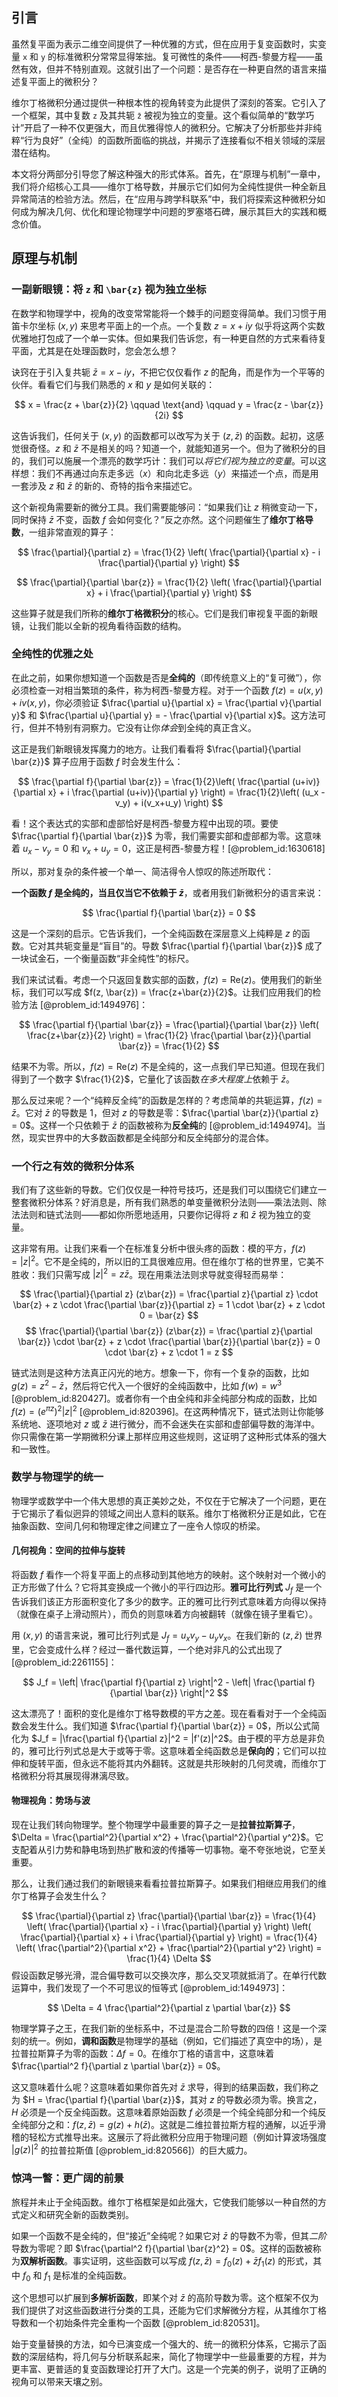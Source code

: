 ## 引言
虽然复平面为表示二维空间提供了一种优雅的方式，但在应用于复变函数时，实变量 `x` 和 `y` 的标准微积分常常显得笨拙。复可微性的条件——柯西-黎曼方程——虽然有效，但并不特别直观。这就引出了一个问题：是否存在一种更自然的语言来描述复平面上的微积分？

维尔丁格微积分通过提供一种根本性的视角转变为此提供了深刻的答案。它引入了一个框架，其中复数 `z` 及其共轭 `z̄` 被视为独立的变量。这个看似简单的“数学巧计”开启了一种不仅更强大，而且优雅得惊人的微积分。它解决了分析那些并非纯粹“行为良好”（全纯）的函数所面临的挑战，并揭示了连接看似不相关领域的深层潜在结构。

本文将分两部分引导您了解这种强大的形式体系。首先，在“原理与机制”一章中，我们将介绍核心工具——维尔丁格导数，并展示它们如何为全纯性提供一种全新且异常简洁的检验方法。然后，在“应用与跨学科联系”中，我们将探索这种微积分如何成为解决几何、优化和理论物理学中问题的罗塞塔石碑，展示其巨大的实践和概念价值。

## 原理与机制

### 一副新眼镜：将 `z` 和 `\bar{z}` 视为独立坐标

在数学和物理学中，视角的改变常常能将一个棘手的问题变得简单。我们习惯于用笛卡尔坐标 $(x,y)$ 来思考平面上的一个点。一个复数 $z = x + iy$ 似乎将这两个实数优雅地打包成了一个单一实体。但如果我们告诉您，有一种更自然的方式来看待复平面，尤其是在处理函数时，您会怎么想？

诀窍在于引入复共轭 $\bar{z} = x - iy$，不把它仅仅看作 $z$ 的配角，而是作为一个平等的伙伴。看看它们与我们熟悉的 $x$ 和 $y$ 是如何关联的：

$$
x = \frac{z + \bar{z}}{2} \qquad \text{and} \qquad y = \frac{z - \bar{z}}{2i}
$$

这告诉我们，任何关于 $(x, y)$ 的函数都可以改写为关于 $(z, \bar{z})$ 的函数。起初，这感觉很奇怪。$z$ 和 $\bar{z}$ 不是相关的吗？知道一个，就能知道另一个。但为了微积分的目的，我们可以施展一个漂亮的数学巧计：我们可以*将它们视为独立的变量*。可以这样想：我们不再通过向东走多远（$x$）和向北走多远（$y$）来描述一个点，而是用一套涉及 $z$ 和 $\bar{z}$ 的新的、奇特的指令来描述它。

这个新视角需要新的微分工具。我们需要能够问：“如果我们让 $z$ 稍微变动一下，同时保持 $\bar{z}$ 不变，函数 $f$ 会如何变化？”反之亦然。这个问题催生了**维尔丁格导数**，一组非常直观的算子：

$$
\frac{\partial}{\partial z} = \frac{1}{2} \left( \frac{\partial}{\partial x} - i \frac{\partial}{\partial y} \right)
$$

$$
\frac{\partial}{\partial \bar{z}} = \frac{1}{2} \left( \frac{\partial}{\partial x} + i \frac{\partial}{\partial y} \right)
$$

这些算子就是我们所称的**维尔丁格微积分**的核心。它们是我们审视复平面的新眼镜，让我们能以全新的视角看待函数的结构。

### 全纯性的优雅之处

在此之前，如果你想知道一个函数是否是**全纯的**（即传统意义上的“复可微”），你必须检查一对相当繁琐的条件，称为柯西-黎曼方程。对于一个函数 $f(z) = u(x,y) + i v(x,y)$，你必须验证 $\frac{\partial u}{\partial x} = \frac{\partial v}{\partial y}$ 和 $\frac{\partial u}{\partial y} = - \frac{\partial v}{\partial x}$。这方法可行，但并不特别有洞察力。它没有让你*体会*到全纯的真正含义。

这正是我们新眼镜发挥魔力的地方。让我们看看将 $\frac{\partial}{\partial \bar{z}}$ 算子应用于函数 $f$ 时会发生什么：

$$
\frac{\partial f}{\partial \bar{z}} = \frac{1}{2}\left( \frac{\partial (u+iv)}{\partial x} + i \frac{\partial (u+iv)}{\partial y} \right) = \frac{1}{2}\left( (u_x - v_y) + i(v_x+u_y) \right)
$$

看！这个表达式的实部和虚部恰好是柯西-黎曼方程中出现的项。要使 $\frac{\partial f}{\partial \bar{z}}$ 为零，我们需要实部和虚部都为零。这意味着 $u_x - v_y = 0$ 和 $v_x + u_y = 0$，这正是柯西-黎曼方程！[@problem_id:1630618]

所以，那对复杂的条件被一个单一、简洁得令人惊叹的陈述所取代：

**一个函数 $f$ 是全纯的，当且仅当它不依赖于 $\bar{z}$**，或者用我们新微积分的语言来说：

$$
\frac{\partial f}{\partial \bar{z}} = 0
$$

这是一个深刻的启示。它告诉我们，一个全纯函数在深层意义上纯粹是 $z$ 的函数。它对其共轭变量是“盲目”的。导数 $\frac{\partial f}{\partial \bar{z}}$ 成了一块试金石，一个衡量函数“非全纯性”的标尺。

我们来试试看。考虑一个只返回复数实部的函数，$f(z) = \text{Re}(z)$。使用我们的新坐标，我们可以写成 $f(z, \bar{z}) = \frac{z+\bar{z}}{2}$。让我们应用我们的检验方法 [@problem_id:1494976]：

$$
\frac{\partial f}{\partial \bar{z}} = \frac{\partial}{\partial \bar{z}} \left( \frac{z+\bar{z}}{2} \right) = \frac{1}{2} \frac{\partial \bar{z}}{\partial \bar{z}} = \frac{1}{2}
$$

结果不为零。所以，$f(z) = \text{Re}(z)$ 不是全纯的，这一点我们早已知道。但现在我们得到了一个数字 $\frac{1}{2}$，它量化了该函数*在多大程度上*依赖于 $\bar{z}$。

那么反过来呢？一个“纯粹反全纯”的函数是怎样的？考虑简单的共轭运算，$f(z) = \bar{z}$。它对 $\bar{z}$ 的导数是 1，但对 $z$ 的导数是零：$\frac{\partial \bar{z}}{\partial z} = 0$。这样一个只依赖于 $\bar{z}$ 的函数被称为**反全纯**的 [@problem_id:1494974]。当然，现实世界中的大多数函数都是全纯部分和反全纯部分的混合体。

### 一个行之有效的微积分体系

我们有了这些新的导数。它们仅仅是一种符号技巧，还是我们可以围绕它们建立一整套微积分体系？好消息是，所有我们熟悉的单变量微积分法则——乘法法则、除法法则和链式法则——都如你所愿地适用，只要你记得将 $z$ 和 $\bar{z}$ 视为独立的变量。

这非常有用。让我们来看一个在标准复分析中很头疼的函数：模的平方，$f(z)=|z|^2$。它不是全纯的，所以旧的工具很难应用。但在维尔丁格的世界里，它美不胜收：我们只需写成 $|z|^2 = z\bar{z}$。现在用乘法法则求导就变得轻而易举：

$$
\frac{\partial}{\partial z} (z\bar{z}) = \frac{\partial z}{\partial z} \cdot \bar{z} + z \cdot \frac{\partial \bar{z}}{\partial z} = 1 \cdot \bar{z} + z \cdot 0 = \bar{z}
$$
$$
\frac{\partial}{\partial \bar{z}} (z\bar{z}) = \frac{\partial z}{\partial \bar{z}} \cdot \bar{z} + z \cdot \frac{\partial \bar{z}}{\partial \bar{z}} = 0 \cdot \bar{z} + z \cdot 1 = z
$$

链式法则是这种方法真正闪光的地方。想象一下，你有一个复杂的函数，比如 $g(z) = z^2 - \bar{z}$，然后将它代入一个很好的全纯函数中，比如 $f(w) = w^3$ [@problem_id:820427]。或者你有一个由全纯和非全纯部分构成的函数，比如 $f(z) = (e^{\pi z})^2 |z|^2$ [@problem_id:820396]。在这两种情况下，链式法则让你能够系统地、逐项地对 $z$ 或 $\bar{z}$ 进行微分，而不会迷失在实部和虚部偏导数的海洋中。你只需像在第一学期微积分课上那样应用这些规则，这证明了这种形式体系的强大和一致性。

### 数学与物理学的统一

物理学或数学中一个伟大思想的真正美妙之处，不仅在于它解决了一个问题，更在于它揭示了看似迥异的领域之间出人意料的联系。维尔丁格微积分正是如此，它在抽象函数、空间几何和物理定律之间建立了一座令人惊叹的桥梁。

#### 几何视角：空间的拉伸与旋转

将函数 $f$ 看作一个将复平面上的点移动到其他地方的映射。这个映射对一个微小的正方形做了什么？它将其变换成一个微小的平行四边形。**雅可比行列式** $J_f$ 是一个告诉我们该正方形面积变化了多少的数字。正的雅可比行列式意味着方向得以保持（就像在桌子上滑动照片），而负的则意味着方向被翻转（就像在镜子里看它）。

用 $(x,y)$ 的语言来说，雅可比行列式是 $J_f = u_x v_y - u_y v_x$。在我们新的 $(z, \bar{z})$ 世界里，它会变成什么样？经过一番代数运算，一个绝对非凡的公式出现了 [@problem_id:2261155]：

$$
J_f = \left| \frac{\partial f}{\partial z} \right|^2 - \left| \frac{\partial f}{\partial \bar{z}} \right|^2
$$

这太漂亮了！面积的变化是维尔丁格导数模的平方之差。现在看看对于一个全纯函数会发生什么。我们知道 $\frac{\partial f}{\partial \bar{z}} = 0$，所以公式简化为 $J_f = |\frac{\partial f}{\partial z}|^2 = |f'(z)|^2$。由于模的平方总是非负的，雅可比行列式总是大于或等于零。这意味着全纯函数总是**保向的**；它们可以拉伸和旋转平面，但永远不能将其内外翻转。这就是共形映射的几何灵魂，而维尔丁格微积分将其展现得淋漓尽致。

#### 物理视角：势场与波

现在让我们转向物理学。整个物理学中最重要的算子之一是**拉普拉斯算子**，$\Delta = \frac{\partial^2}{\partial x^2} + \frac{\partial^2}{\partial y^2}$。它支配着从引力势和静电场到热扩散和波的传播等一切事物。毫不夸张地说，它至关重要。

那么，让我们通过我们的新眼镜来看看拉普拉斯算子。如果我们相继应用我们的维尔丁格算子会发生什么？

$$
\frac{\partial}{\partial z} \frac{\partial}{\partial \bar{z}} = \frac{1}{4} \left( \frac{\partial}{\partial x} - i \frac{\partial}{\partial y} \right) \left( \frac{\partial}{\partial x} + i \frac{\partial}{\partial y} \right) = \frac{1}{4} \left( \frac{\partial^2}{\partial x^2} + \frac{\partial^2}{\partial y^2} \right) = \frac{1}{4} \Delta
$$
假设函数足够光滑，混合偏导数可以交换次序，那么交叉项就抵消了。在单行代数运算中，我们发现了一个不可思议的恒等式 [@problem_id:1494973]：

$$
\Delta = 4 \frac{\partial^2}{\partial z \partial \bar{z}}
$$

物理学算子之王，在我们新的坐标系中，不过是混合二阶导数的四倍！这是一个深刻的统一。例如，**调和函数**是物理学的基础（例如，它们描述了真空中的场），是拉普拉斯算子为零的函数：$\Delta f = 0$。在维尔丁格的语言中，这意味着 $\frac{\partial^2 f}{\partial z \partial \bar{z}} = 0$。

这又意味着什么呢？这意味着如果你首先对 $\bar{z}$ 求导，得到的结果函数，我们称之为 $H = \frac{\partial f}{\partial \bar{z}}$，其对 $z$ 的导数必须为零。换言之，$H$ 必须是一个反全纯函数。这意味着原始函数 $f$ 必须是一个纯全纯部分和一个纯反全纯部分之和：$f(z, \bar{z}) = g(z) + h(\bar{z})$。这就是二维拉普拉斯方程的通解，以近乎滑稽的轻松方式推导出来。这展示了将此微积分应用于物理问题（例如计算波场强度 $|g(z)|^2$ 的拉普拉斯值 [@problem_id:820566]）的巨大威力。

### 惊鸿一瞥：更广阔的前景

旅程并未止于全纯函数。维尔丁格框架是如此强大，它使我们能够以一种自然的方式定义和研究全新的函数类别。

如果一个函数不是全纯的，但“接近”全纯呢？如果它对 $\bar{z}$ 的导数不为零，但其*二阶*导数为零呢？即 $\frac{\partial^2 f}{\partial \bar{z}^2} = 0$。这样的函数被称为**双解析函数**。事实证明，这些函数可以写成 $f(z,\bar{z}) = f_0(z) + \bar{z} f_1(z)$ 的形式，其中 $f_0$ 和 $f_1$ 是标准的全纯函数。

这个思想可以扩展到**多解析函数**，即某个对 $\bar{z}$ 的高阶导数为零。这个框架不仅为我们提供了对这些函数进行分类的工具，还能为它们求解微分方程，从其维尔丁格导数和一个初始条件完全重构一个函数 [@problem_id:820531]。

始于变量替换的方法，如今已演变成一个强大的、统一的微积分体系，它揭示了函数的深层结构，将几何与分析联系起来，简化了物理学中一些最重要的方程，并为更丰富、更普适的复变函数理论打开了大门。这是一个完美的例子，说明了正确的视角可以带来天壤之别。

